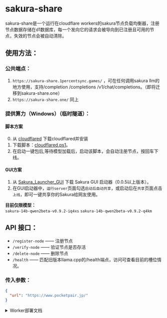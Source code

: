# sakura-share
sakura-share是一个运行在cloudflare workers的sakura节点负载均衡器，注册节点数据存储在d1数据库，每一个发向它的请求会被导向到已注册且可用的节点，失效的节点会被自动清除。

## 使用方法：

### 公共端点：
1. `https://sakura-share.1percentsync.games/` ，可在任何调用sakura llm的地方使用，支持/completion /completions /v1/chat/completions。（即将迁移到sakura-share.one）
2. `https://sakura-share.one/` 同上

### 提供算力（Windows）（临时隧道）：
#### 脚本方案
0. 从 [cloudflared](https://github.com/cloudflare/cloudflared/releases/latest/download/cloudflared-windows-amd64.exe) 下载cloudflared并安装
1. 下载脚本：[cloudflared.ps1](https://github.com/1PercentSync/sakura-share/raw/main/cloudflared.ps1)。
2. 在启动一键包后,等待模型加载后，启动该脚本，会自动注册节点，按回车下线。

#### GUI方案
1. 从 [Sakura_Launcher_GUI](https://github.com/PiDanShouRouZhouXD/Sakura_Launcher_GUI/tags) 下载 Sakura GUI 启动器（0.0.5以上版本）。
2. 在GUI启动器中，`运行server`页面勾选`启动后自动共享`，或启动后在`共享`页面点击`上线`，即可一键共享你的Sakura给网友使用。

**目前仅限模型：**  
`sakura-14b-qwen2beta-v0.9.2-iq4xs`
`sakura-14b-qwen2beta-v0.9.2-q4km`

## API 接口：

- `/register-node` —— 注册节点  
- `/verify-node` —— 验证节点是否存活  
- `/delete-node` —— 删除节点  
- `/health` —— 匹配旧版本llama.cpp的/health端点，访问可查看目前的槽位情况。

### 传入参数：

```json
{
  "url": "https://www.pocketpair.jp/"
}
```

<details>
<summary>Worker部署文档</summary>

## Worker部署文档

### 前置条件

1. 拥有一个Cloudflare账户
2. 安装了Node.js和npm
3. 安装了Wrangler CLI工具：`npm install -g wrangler`

### 步骤

1. 克隆项目仓库：
   ```
   git clone https://github.com/1PercentSync/sakura-share.git
   cd sakura-share
   ```

2. 登录到你的Cloudflare账户：
   ```
   wrangler login
   ```

3. 创建D1数据库：
   ```
   wrangler d1 create sakura-share
   ```
   记下输出中的数据库ID。

4. 修改`wrangler.toml`文件，将数据库ID替换为你刚刚创建的ID：
   ```toml
   [[d1_databases]]
   binding = "DB"
   database_name = "sakura-share"
   database_id = "你的数据库ID"
   ```

5. 创建数据库表：
   ```
   wrangler d1 execute sakura-share --file=./schema.sql --remote
   ```

6. 部署Worker：
   ```
   wrangler deploy
   ```

7. （可选）如果你想在本地测试，可以运行：
   ```
   wrangler dev
   ```

### 注意事项

- 确保你的Cloudflare账户有足够的权限来创建和管理Workers和D1数据库。
- 部署后，记得更新你的DNS设置，将域名指向新部署的Worker。
- 定期检查和更新你的Worker代码，以确保安全性和性能。

</details>
